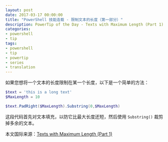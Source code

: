 ```yaml
---
layout: post
date: 2017-03-17 00:00:00
title: "PowerShell 技能连载 - 限制文本的长度（第一部分）"
description: PowerTip of the Day - Texts with Maximum Length (Part 1)
categories:
- powershell
- tip
tags:
- powershell
- tip
- powertip
- series
- translation
---
```

如果您想将一个文本的长度限制在某一个长度，以下是一个简单的方法：

```powershell
$text = 'this is a long text'
$MaxLength = 10

$text.PadRight($MaxLength).Substring(0,$MaxLength)
```

这段代码首先对文本填充，以防它比最大长度还短，然后使用 `Substring()` 裁剪掉多余的文本。

<!--more-->
本文国际来源：[Texts with Maximum Length (Part 1)](http://community.idera.com/powershell/powertips/b/tips/posts/texts-with-maximum-length-part-1)
